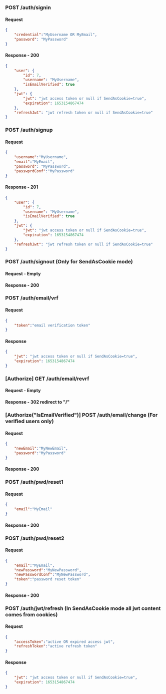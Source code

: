### POST /auth/signin
#### Request
```json
{
    "credential":"MyUsername OR MyEmail",
    "password": "MyPassword"
}
```
#### Response - 200
```json
{
    "user": {
        "id": 7,
        "username": "MyUsername",
        "isEmailVerified": true
    },
    "jwt": {
        "jwt": "jwt access token or null if SendAsCookie=true",
        "expiration": 1653154867474
    },
    "refreshJwt": "jwt refresh token or null if SendAsCookie=true"
}
```
### POST /auth/signup
#### Request
```json
{
    "username":"MyUsername",
    "email":"MyEmail",
    "password": "MyPassword",
    "passwprdConf":"MyPassword"
}
```
#### Response - 201
```json
{
    "user": {
        "id": 7,
        "username": "MyUsername",
        "isEmailVerified": true
    },
    "jwt": {
        "jwt": "jwt access token or null if SendAsCookie=true",
        "expiration": 1653154867474
    },
    "refreshJwt": "jwt refresh token or null if SendAsCookie=true"
}
```
### POST /auth/signout (Only for SendAsCookie mode)
#### Request - Empty
#### Response - 200
### POST /auth/email/vrf
#### Request
```json
{
    "token":"email verification token"
}
```
#### Response
```json
{
    "jwt": "jwt access token or null if SendAsCookie=true",
    "expiration": 1653154867474
}
```
### [Authorize] GET /auth/email/revrf
#### Request - Empty
#### Response - 302 redirect to "/"
### [Authorize("IsEmailVerified")] POST /auth/email/change (For verified users only)
#### Request
```json
{
    "newEmail":"MyNewEmail",
    "password":"MyPassword"
}
```
#### Response - 200
### POST /auth/pwd/reset1
#### Request
```json
{
    "email":"MyEmail"
}
```
#### Response - 200
### POST /auth/pwd/reset2 
#### Request
```json
{
    "email":"MyEmail",
    "newPassword":"MyNewPassword",
    "newPasswordConf":"MyNewPassword",
    "token":"password reset token"
}
```
#### Response - 200
###  POST /auth/jwt/refresh (In SendAsCookie mode all jwt content comes from cookies)
#### Request 
```json
{
    "accessToken":"active OR expired access jwt",
    "refreshToken":"active refresh token"
}
```
#### Response
```json
{
    "jwt": "jwt access token or null if SendAsCookie=true",
    "expiration": 1653154867474
}
```
